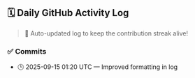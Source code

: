 ## 🗓️ Daily GitHub Activity Log

> 🤖 Auto-updated log to keep the contribution streak alive!

### ✅ Commits

- 🕒 2025-09-15 01:20 UTC — Improved formatting in log

